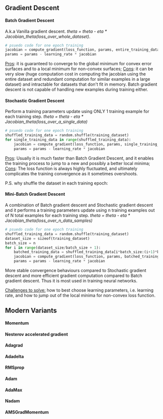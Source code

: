 ## Gradient Descent
#### Batch Gradient Descent
A.k.a Vanilla gradient descent. 
*theta = theta - eta * Jacobian_theta(loss_over_whole_dataset)*.
```python
# psuedo code for one epoch training
jacobian = compute_gradient(loss_function, params, entire_training_dataset)
params = params - learning_rate * jacobian
```

<u>Pros</u>: it is guaranteed to converge to the global minimum for convex error surfaces and to a local minimum for non-convex surfaces;
<u>Cons</u>: it can be very slow (huge computation cost in computing the jacobian using the entire dataset and redundant computation for similar examples in a large dataset) and intractable for datasets that don't fit in memory. Batch gradient descent is not capable of handling new examples during training either.

#### Stochastic Gradient Descent
Perform a training parameters update using ONLY 1 training example for each training step.
*theta = theta - eta * Jacobian_theta(loss_over_a_single_data)*
```python
# psuedo code for one epoch training
shuffled_training_data = random.shuffle(training_dataset)
for single_training_data in range(shuffled_training_data):
    jacobian = compute_gradient(loss_function, params, single_training_data)
    params = params - learning_rate * jacobian
```

<u>Pros</u>: Usually it is much faster than Batch Gradient Descent, and it enables the training process to jump to a new and possibly a better local minima; 
<u>Cons</u>: The loss function is always highly fluctuated, and ultimately complicates the training convergence as it sometimes overshoots.

P.S. why shuffle the dataset in each training epoch:

#### Mini-Batch Gradient Descent
A combination of Batch gradient descent and Stochastic gradient descent and it performs a training parameters update using n training examples out of N total examples for each training step.
*theta = theta - eta * Jacobian_theta(loss_over_n_data_samples)*
```python
# psuedo code for one epoch training
shuffled_training_data = random.shuffle(training_dataset)
dataset_size = sizeof(training_dataset)
batch_size = n
for i in range(dataset_size/batch_size + 1):
    batched_training_data = shuffled_training_data[i*batch_size:(i+1)*batch_size]
    jacobian = compute_gradient(loss_function, params, batched_training_data)
    params = params - learning_rate * jacobian
```

More stable convergence behaviours compared to Stochastic gradient descent and more efficient gradient computation compared to Batch gradient descent. Thus it is most used in training neural networks.

<u>Challenges to solve:</u> how to best choose learning parameters, i.e. learning rate, and how to jump out of the local minima for non-convex loss function.


## Modern Variants

#### Momentum

#### Nesterov accelerated gradient

#### Adagrad

#### Adadelta

#### RMSprop

#### Adam

#### AdaMax

#### Nadam

#### AMSGradMomentum

